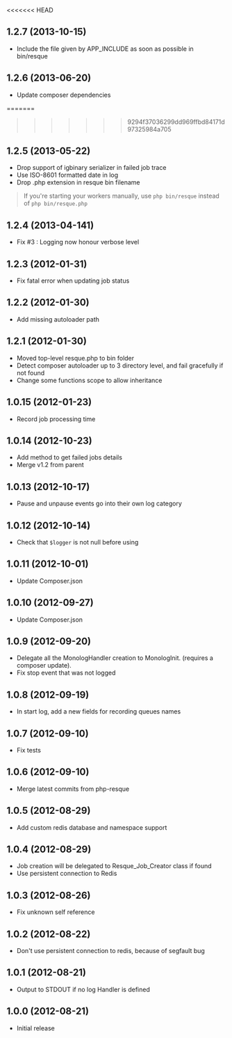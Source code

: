 <<<<<<< HEAD
## 1.2.7 (2013-10-15)

* Include the file given by APP_INCLUDE as soon as possible in bin/resque

## 1.2.6 (2013-06-20)

* Update composer dependencies

=======
>>>>>>> 9294f37036299dd969ffbd84171d97325984a705
## 1.2.5 (2013-05-22)

* Drop support of igbinary serializer in failed job trace
* Use ISO-8601 formatted date in log
* Drop .php extension in resque bin filename

> If you're starting your workers manually, use `php bin/resque` instead of `php bin/resque.php`


## 1.2.4 (2013-04-141) ##

* Fix #3 : Logging now honour verbose level

## 1.2.3 (2012-01-31) ##

* Fix fatal error when updating job status

## 1.2.2 (2012-01-30) ##

* Add missing autoloader path

## 1.2.1 (2012-01-30) ##

* Moved top-level resque.php to bin folder
* Detect composer autoloader up to 3 directory level, and fail gracefully if not found
* Change some functions scope to allow inheritance


## 1.0.15 (2012-01-23) ##

* Record job processing time

## 1.0.14 (2012-10-23) ##

* Add method to get failed jobs details
* Merge v1.2 from parent

## 1.0.13 (2012-10-17) ##

* Pause and unpause events go into their own log category

## 1.0.12 (2012-10-14) ##

* Check that `$logger` is not null before using

## 1.0.11 (2012-10-01) ##

* Update Composer.json

## 1.0.10 (2012-09-27) ##

* Update Composer.json


## 1.0.9 (2012-09-20) ##

* Delegate all the MonologHandler creation to MonologInit. (requires a composer update).
* Fix stop event that was not logged

## 1.0.8 (2012-09-19) ##

* In start log, add a new fields for recording queues names

## 1.0.7 (2012-09-10) ##

* Fix tests

## 1.0.6 (2012-09-10) ##

* Merge latest commits from php-resque


## 1.0.5 (2012-08-29) ##

* Add custom redis database and namespace support

## 1.0.4 (2012-08-29) ##

* Job creation will be delegated to Resque_Job_Creator class if found
* Use persistent connection to Redis

## 1.0.3 (2012-08-26) ##

* Fix unknown self reference

## 1.0.2 (2012-08-22) ##

* Don't use persistent connection to redis, because of segfault bug

## 1.0.1 (2012-08-21) ##

* Output to STDOUT if no log Handler is defined

## 1.0.0 (2012-08-21) ##

* Initial release